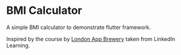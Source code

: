 # BMI Calculator
A simple BMI calculator to demonstrate flutter framework.

Inspired by the course by [London App Brewery](https://www.linkedin.com/learning/instructors/london-app-brewery?u=2095300) taken from LinkedIn Learning.
